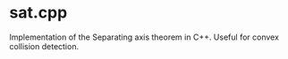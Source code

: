 # sat.cpp
Implementation of the Separating axis theorem in C++. Useful for convex collision detection.
